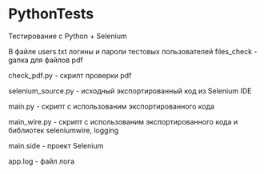 # PythonTests
Тестирование с Python + Selenium

В файле users.txt логины и пароли тестовых пользователей
files_check - gапка для файлов pdf 

check_pdf.py - скрипт проверки pdf

selenium_source.py - исходный экспортированный код из Selenium IDE

main.py - скрипт с использованим экспортированного кода

main_wire.py - скрипт с использованим экспортированного кода и библиотек seleniumwire, logging

main.side - проект Selenium

app.log - файл лога
